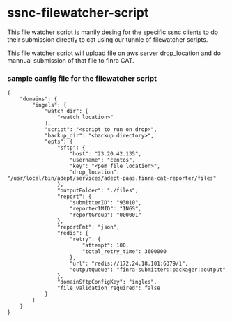# ssnc-filewatcher-script

This file watcher script is manily desing for the specific ssnc clients to do their submission directly to cat using our tunnle of filewatcher scripts.

This file watcher script will upload file on aws server drop_location and do mannual submission of that file to finra CAT.

### sample canfig file for the filewatcher script

```
{
    "domains": {
        "ingels": {
            "watch_dir": [
                "<watch location>"
            ],
            "script": "<script to run on drop>",
            "backup_dir": "<backup directory>",
            "opts": {
                "sftp": {
                    "host": "23.20.42.135",
                    "username": "centos",
                    "key": "<pem file location>",
                    "drop_location": "/usr/local/bin/adept/services/adept-paas.finra-cat-reporter/files"
                },
                "outputFolder": "./files",
                "report": {
                    "submitterID": "93010",
                    "reporterIMID": "INGS",
                    "reportGroup": "000001"
                },
                "reportFmt": "json",
                "redis": {
                    "retry": {
                        "attempt": 100,
                        "total_retry_time": 3600000
                    },
                    "url": "redis://172.24.18.101:6379/1",
                    "outputQueue": "finra-submitter::packager::output"
                },
                "domainSftpConfigKey": "ingles",
                "file_validation_required": false
            }
        }
    }
}
```
